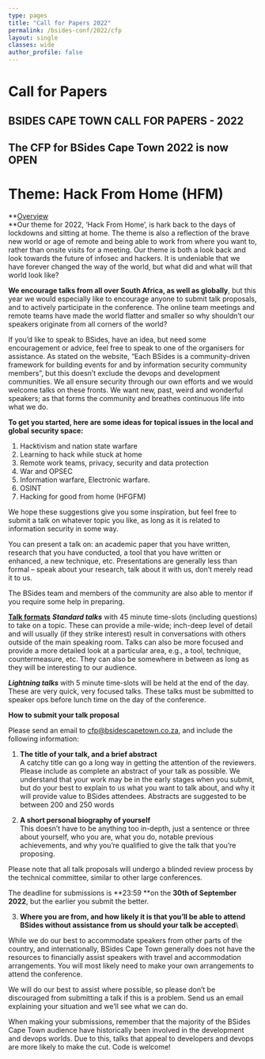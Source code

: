 ```yaml
---
type: pages
title: "Call for Papers 2022"
permalink: /bsides-conf/2022/cfp
layout: single
classes: wide
author_profile: false
---
```


# Call for Papers

## BSIDES CAPE TOWN CALL FOR PAPERS - 2022


## The CFP for BSides Cape Town 2022 is now OPEN


# Theme: Hack From Home (HFM)

**<span style="text-decoration:underline;">Overview \
</span>**Our theme for 2022, ‘Hack From Home’, is hark back to the days of lockdowns and sitting at home. The theme is also a reflection of the brave new world or age of remote and being able to work from where you want to, rather than onsite visits for a meeting. Our theme is both a look back and look towards the future of infosec and hackers. It is undeniable that we have forever changed the way of the world, but what did and what will that world look like? 

**We encourage talks from all over South Africa, as well as globally**, but this year we would especially like to encourage anyone to submit talk proposals, and to actively participate in the conference. The online team meetings and remote teams have made the world flatter and smaller so why shouldn’t our speakers originate from all corners of the world?

If you’d like to speak to BSides, have an idea, but need some encouragement or advice, feel free to speak to one of the organisers for assistance. As stated on the website, “Each BSides is a community-driven framework for building events for and by information security community members”, but this doesn’t exclude the devops and development communities. We all ensure security through our own efforts and we would welcome talks on these fronts. We want new, past, weird and wonderful speakers; as that forms the community and breathes continuous life into what we do.

**To get you started, here are some ideas for topical issues in the local and global security space:**



1. Hacktivism and nation state warfare
2. Learning to hack while stuck at home
3. Remote work teams, privacy, security and data protection
4. War and OPSEC
5. Information warfare, Electronic warfare.
6. OSINT
7. Hacking for good from home (HFGFM)

We hope these suggestions give you some inspiration, but feel free to submit a talk on whatever topic you like, as long as it is related to information security in some way.


You can present a talk on: an academic paper that you have written, research that you have conducted, a tool that you have written or enhanced, a new technique, etc. Presentations are generally less than formal – speak about your research, talk about it with us, don’t merely read it to us.

The BSides team and members of the community are also able to mentor if you require some help in preparing.


**<span style="text-decoration:underline;">Talk formats</span>**
**_Standard talks_** with 45 minute time-slots (including questions) to take on a topic. These can  provide a mile­-wide; inch­-deep level of detail and will usually (if they strike interest) result in conversations with others outside of the main speaking room. Talks can also be more focused and provide a more detailed look at a particular area, e.g., a tool, technique, countermeasure, etc. They can also be somewhere in between as long as they will be interesting to our audience.

**_Lightning talks_** with 5 minute time-slots will be held at the end of the day. These are very quick, very focused talks. These talks must be submitted to speaker ops before lunch time on the day of the conference.

**How to submit your talk proposal**

Please send an email to cfp@bsidescapetown.co.za, and include the following information:

 
1. **The title of your talk, and a brief abstract**\
A catchy title can go a long way in getting the attention of the reviewers. Please include as complete an abstract of your talk as possible. We understand that your work may be in the early stages when you submit, but do your best to explain to us what you want to talk about, and why it will provide value to BSides attendees. Abstracts are suggested to be between 200 and 250 words 

2. **A short personal biography of yourself**\
This doesn’t have to be anything too in-depth, just a sentence or three about yourself, who you are, what you do, notable previous achievements, and why you’re qualified to give the talk that you’re proposing. 


Please note that all talk proposals will undergo a blinded review process by the technical committee, similar to other large conferences.

The deadline for submissions is **23:59 **on the **30th of September 2022**, but the earlier you submit the better.  


3. **Where you are from, and how likely it is that you’ll be able to attend BSides without assistance from us should your talk be accepted**\

While we do our best to accommodate speakers from other parts of the country, and internationally, BSides Cape Town generally does not have the resources to financially assist speakers with travel and accommodation arrangements. You will most likely need to make your own arrangements to attend the conference.

We will do our best to assist where possible, so please don’t be discouraged from submitting a talk if this is a problem. Send us an email explaining your situation and we’ll see what we can do. 


When making your submissions, remember that the majority of the BSides Cape Town audience have historically been involved in the development and devops worlds. Due to this, talks that appeal to developers and devops are more likely to make the cut. Code is welcome!
